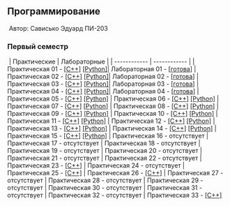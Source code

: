 ## Программирование
​
Автор: Сависько Эдуард ПИ-203
​
### Первый семестр
​
| Практические | Лабораторные |
| ------------ | ------------ |
| Практическая 01 - [[C++]](./Practice/01/C++/) [[Python]](./Practice/01/Python/)| Лабораторная 01 - [[готова](./Lab/01)]
| Практическая 02 - [[C++]](./Practice/02/C++/) [[Python]](./Practice/02/Python/)| Лабораторная 02 - [[готова](./Lab/02)]
| Практическая 03 - [[C++]](./Practice/03/C++/) [[Python]](./Practice/03/Python/)| Лабораторная 03 - [[готова](./Lab/03)]
| Практическая 04 - [[C++]](./Practice/04/C++/) [[Python]](./Practice/04/Python/)| Лабораторная 04 - [[готова](./Lab/04)]
| Практическая 05 - [[C++]](./Practice/05/C++/) [[Python]](./Practice/05/Python/)
| Практическая 06 - [[C++]](./Practice/06/C++/) [[Python]](./Practice/06/Python/) 
| Практическая 07 - [[C++]](./Practice/07/C++/) [[Python]](./Practice/07/Python/) 
| Практическая 08 - [[C++]](./Practice/08/C++/) [[Python]](./Practice/08/Python/) 
| Практическая 09 - [[C++]](./Practice/09/C++/) [[Python]](./Practice/09/Python/) 
| Практическая 10 - [[C++]](./Practice/10/C++/) [[Python]](./Practice/10/Python/) 
| Практическая 11 - [[C++]](./Practice/11/C++/) [[Python]](./Practice/11/Python/) 
| Практическая 12 - [[C++]](./Practice/12/C++/) [[Python]](./Practice/12/Python/) 
| Практическая 13 - [[C++]](./Practice/13/C++/) [[Python]](./Practice/13/Python/) 
| Практическая 14 - [[C++]](./Practice/14/C++/) [[Python]](./Practice/14/Python/) 
| Практическая 15 - [[C++]](./Practice/15/C++/) [[Python]](./Practice/15/Python/) 
| Практическая 16 - отсутствует
| Практическая 17 - отсутствует
| Практическая 18 - отсутствует
| Практическая 19 - отсутствует
| Практическая 20 - отсутствует
| Практическая 21 - отсутствует
| Практическая 22 - отсутствует
| Практическая 23 - [[C++]](./Practice/23/C++)
| Практическая 24 - отсутствует
| Практическая 25 - [[C++]](./Practice/25/C++)
| Практическая 26 - [[C++]](./Practice/26/C++)
| Практическая 27 - отсутствует
| Практическая 28 - отсутствует
| Практическая 29 - отсутствует
| Практическая 30 - отсутствует
| Практическая 31 - отсутствует
| Практическая 32 - отсутствует
| Практическая 33 - [[C++]](./Practice/33/C++)
